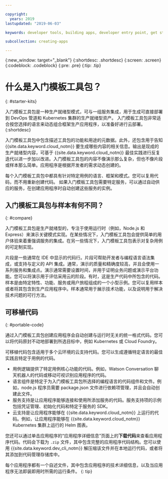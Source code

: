 ```yaml
---

copyright:
  years: 2019
lastupdated: "2019-06-03"

keywords: developer tools, building apps, developer entry point, get started coding, starter kit

subcollection: creating-apps

---
```

{:new_window: target="_blank"}
{:shortdesc: .shortdesc}
{:screen: .screen}
{:codeblock: .codeblock}
{:pre: .pre}
{:tip: .tip}

# 什么是入门模板工具包？
{: #starter-kits}

入门模板工具包是一种生产就绪型模式，可与一组服务集成，用于生成可直接部署到 DevOps 管道和 Kubernetes 集群的生产就绪型资产。
入门模板工具包非常适合按您选择的语言来动态组合框架生产应用程序，以准备好进行云部署。
{:shortdesc}

入门模板工具包中包含描述工具包的功能和用途的元数据。此外，还包含用于告知 {{site.data.keyword.cloud_notm}} 要生成哪些内容的相关信息。输出是现成的生产就绪型内容，可基于 {{site.data.keyword.cloud_notm}} 最佳实践进行反复迭代以进一步加以改进。入门模板工具包的内容不像演示那么复杂，但也不像片段或样本那么简单。应用程序是根据开发者的需求动态创建的。

每个入门模板工具包中都具有针对特定用例的语言、框架和模式。您可以复用代码，而不用重新创建代码。
如果入门模板工具包需要特定服务，可以通过自动供应的服务，在创建应用程序时自动创建这些服务的实例。

## 入门模板工具包与样本有何不同？
{: #compare}

入门模板工具包是生产就绪型的，专注于使用运行时（例如，Node.js 和 Express）来演示关键模式实现。在某些情况下，入门模板工具包会提供简单的用户体验来着重强调服务的集成。在另一些情况下，入门模板工具包表示对复杂用例的可定制实现。

片段是一些通常在 IDE 中显示的代码行。片段可帮助开发者与编程语言语法集成，或支持与定义的 API 集成。通常，演示的质量和精确度较高，并且会使用一系列服务和集成点。演示通常需要设置时间，并用于证明业务问题或演示平台功能。您可以将演示用于评估采用云的阶段。有时，这是生产代码中所包含的代码。样本是由特定特性、功能、服务或用户旅程组成的一个小型示例。您可以复用样本或者将其包含到生产应用程序中。样本通常用于展示技术功能，以及说明用于解决技术问题的可行方法。

## 可移植代码
{: #portable-code}

通过入门模板工具包创建应用程序会自动创建与运行时无关的统一格式代码。您可以将代码原封不动地部署到所选目标中，例如 Kubernetes 或 Cloud Foundry。

可移植代码包含适用于多个云环境的云支持代码。您可以生成遵循特定语言的最佳实践且特定于用例的代码。 

* 用例逻辑提供了特定用例核心功能的代码。例如，Watson Conversation 聊天机器人的代码或移动可视识别应用程序的代码。
* 语言组件是特定于为入门模板工具包所选择的编程语言的代码组件和文件。例如，node.js 程序员需要 package.json 文件进行依赖项管理，并且会自动创建此文件。
* 服务支持是让应用程序能够连接和使用所添加服务的代码。服务支持项的示例包括凭证管理、初始化代码和特定于服务的 SDK。
* 云支持是让应用程序能够在 {{site.data.keyword.cloud_notm}} 上运行的代码。例如，让应用程序能够在 {{site.data.keyword.cloud_notm}} Kubernetes 集群上运行的 Helm 图表。

您还可以通过单击应用程序的“应用程序详细信息”页面上的**下载代码**来查看应用程序代码。代码会下载为 `.zip` 文件，其中包含完整的应用程序代码结构。您可以使用 {{site.data.keyword.dev_cli_notm}} 解压缩该文件并在本地运行代码，或者将其添加到代码管理存储库中。

每个应用程序都有一个自述文件，其中包含应用程序的技术详细信息，以及当应用程序无法即装即用时所需的运行条件。
{: tip}
